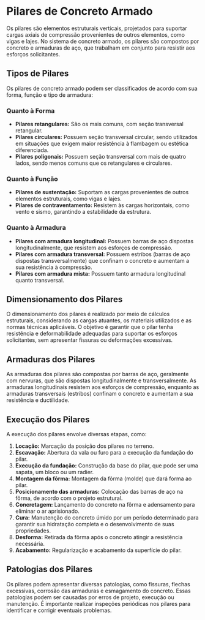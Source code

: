 # Pilares de Concreto Armado

Os pilares são elementos estruturais verticais, projetados para suportar cargas axiais de compressão provenientes de outros elementos, como vigas e lajes. No sistema de concreto armado, os pilares são compostos por concreto e armaduras de aço, que trabalham em conjunto para resistir aos esforços solicitantes.

## Tipos de Pilares

Os pilares de concreto armado podem ser classificados de acordo com sua forma, função e tipo de armadura:

### Quanto à Forma

* **Pilares retangulares:** São os mais comuns, com seção transversal retangular.
* **Pilares circulares:** Possuem seção transversal circular, sendo utilizados em situações que exigem maior resistência à flambagem ou estética diferenciada.
* **Pilares poligonais:** Possuem seção transversal com mais de quatro lados, sendo menos comuns que os retangulares e circulares.

### Quanto à Função

* **Pilares de sustentação:** Suportam as cargas provenientes de outros elementos estruturais, como vigas e lajes.
* **Pilares de contraventamento:** Resistem às cargas horizontais, como vento e sismo, garantindo a estabilidade da estrutura.

### Quanto à Armadura

* **Pilares com armadura longitudinal:** Possuem barras de aço dispostas longitudinalmente, que resistem aos esforços de compressão.
* **Pilares com armadura transversal:** Possuem estribos (barras de aço dispostas transversalmente) que confinam o concreto e aumentam a sua resistência à compressão.
* **Pilares com armadura mista:** Possuem tanto armadura longitudinal quanto transversal.

## Dimensionamento dos Pilares

O dimensionamento dos pilares é realizado por meio de cálculos estruturais, considerando as cargas atuantes, os materiais utilizados e as normas técnicas aplicáveis. O objetivo é garantir que o pilar tenha resistência e deformabilidade adequadas para suportar os esforços solicitantes, sem apresentar fissuras ou deformações excessivas.

## Armaduras dos Pilares

As armaduras dos pilares são compostas por barras de aço, geralmente com nervuras, que são dispostas longitudinalmente e transversalmente. As armaduras longitudinais resistem aos esforços de compressão, enquanto as armaduras transversais (estribos) confinam o concreto e aumentam a sua resistência e ductilidade.

## Execução dos Pilares

A execução dos pilares envolve diversas etapas, como:

1. **Locação:** Marcação da posição dos pilares no terreno.
2. **Escavação:** Abertura da vala ou furo para a execução da fundação do pilar.
3. **Execução da fundação:** Construção da base do pilar, que pode ser uma sapata, um bloco ou um radier.
4. **Montagem da fôrma:** Montagem da fôrma (molde) que dará forma ao pilar.
5. **Posicionamento das armaduras:** Colocação das barras de aço na fôrma, de acordo com o projeto estrutural.
6. **Concretagem:** Lançamento do concreto na fôrma e adensamento para eliminar o ar aprisionado.
7. **Cura:** Manutenção do concreto úmido por um período determinado para garantir sua hidratação completa e o desenvolvimento de suas propriedades.
8. **Desforma:** Retirada da fôrma após o concreto atingir a resistência necessária.
9. **Acabamento:** Regularização e acabamento da superfície do pilar.

## Patologias dos Pilares

Os pilares podem apresentar diversas patologias, como fissuras, flechas excessivas, corrosão das armaduras e esmagamento do concreto. Essas patologias podem ser causadas por erros de projeto, execução ou manutenção. É importante realizar inspeções periódicas nos pilares para identificar e corrigir eventuais problemas.
